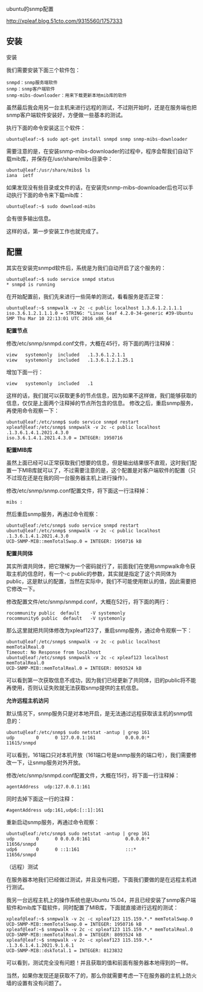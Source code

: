 ubuntu的snmp配置

http://xpleaf.blog.51cto.com/9315560/1757333

## 安装

安装


我们需要安装下面三个软件包：

    snmpd：snmp服务端软件
    snmp：snmp客户端软件
    snmp-mibs-downloader：用来下载更新本地mib库的软件

虽然最后我会用另一台主机来进行远程的测试，不过刚开始时，还是在服务端也把snmp客户端软件安装好，方便做一些基本的测试。

执行下面的命令安装这三个软件：
	
	ubuntu@leaf:~$ sudo apt-get install snmpd snmp snmp-mibs-downloader

需要注意的是，在安装snmp-mibs-downloader的过程中，程序会帮我们自动下载mib库，并保存在/usr/share/mibs目录中：
	
	ubuntu@leaf:/usr/share/mibs$ ls
	iana  ietf

如果发现没有些目录或文件的话，在安装完snmp-mibs-downloader后也可以手动执行下面的命令来下载mib库：
	
	ubuntu@leaf:~$ sudo download-mibs

会有很多输出信息。

这样的话，第一步安装工作也就完成了。

## 配置


其实在安装完snmpd软件后，系统是为我们自动开启了这个服务的：

	ubuntu@leaf:~$ sudo service snmpd status
 	* snmpd is running

在开始配置前，我们先来进行一些简单的测试，看看服务是否正常：
	
	ubuntu@leaf:~$ snmpwalk -v 2c -c public localhost 1.3.6.1.2.1.1.1
	iso.3.6.1.2.1.1.1.0 = STRING: "Linux leaf 4.2.0-34-generic #39-Ubuntu SMP Thu Mar 10 22:13:01 UTC 2016 x86_64

**配置节点**

修改/etc/snmp/snmpd.conf文件，大概在45行，将下面的两行注释掉：
	
	view   systemonly  included   .1.3.6.1.2.1.1
	view   systemonly  included   .1.3.6.1.2.1.25.1

增加下面一行：

	view   systemonly  included   .1

这样的话，我们就可以获取更多的节点信息，因为如果不这样做，我们能够获取的信息，仅仅是上面两个注释掉的节点所包含的信息。
修改之后，重启snmp服务，再使用命令观察一下：
	
	ubuntu@leaf:/etc/snmp$ sudo service snmpd restart
	xpleaf@leaf:/etc/snmp$ snmpwalk -v 2c -c public localhost .1.3.6.1.4.1.2021.4.3.0
	iso.3.6.1.4.1.2021.4.3.0 = INTEGER: 1950716

**配置MIB库**

虽然上面已经可以正常获取我们想要的信息，但是输出结果很不直观，这时我们配置一下MIB库就可以了，不过需要注意的是，这个配置是对客户端软件的配置（只不过现在还是在我的同一台服务器主机上进行操作）。

修改/etc/snmp/snmp.conf配置文件，将下面这一行注释掉：

	mibs :

然后重启snmp服务，再通过命令观察：
	
	ubuntu@leaf:/etc/snmp$ sudo service snmpd restart
	ubuntu@leaf:/etc/snmp$ snmpwalk -v 2c -c public localhost .1.3.6.1.4.1.2021.4.3.0
	UCD-SNMP-MIB::memTotalSwap.0 = INTEGER: 1950716 kB

**配置共同体**

其实所谓共同体，把它理解为一个密码就行了，前面我们在使用snmpwalk命令获取主机的信息时，有一个-c public的参数，其实就是指定了这个共同体为public，这是默认的配置，当然在实际中，我们不可能使用默认的值，因此需要把它修改一下。

修改配置文件/etc/snmp/snmpd.conf，大概在52行，将下面的两行：
	
	rocommunity public  default    -V systemonly
	rocommunity6 public  default   -V systemonly

那么这里就把共同体修改为xpleaf123了，重启snmp服务，通过命令观察一下：
	
	ubuntu@leaf:/etc/snmp$ snmpwalk -v 2c -c public localhost memTotalReal.0
	Timeout: No Response from localhost
	ubuntu@leaf:/etc/snmp$ snmpwalk -v 2c -c xpleaf123 localhost memTotalReal.0
	UCD-SNMP-MIB::memTotalReal.0 = INTEGER: 8093524 kB

可以看到第一次获取信息不成功，因为我们已经更新了共同体，旧的public将不能再使用，否则认证失败就无法获取snmp提供的主机信息。

**允许远程主机访问**

默认情况下，snmp服务只是对本地开启，是无法通过远程获取该主机的snmp信息的：

	ubuntu@leaf:/etc/snmp$ sudo netstat -antup | grep 161  
	udp        0      0 127.0.0.1:161           0.0.0.0:*                           11615/snmpd

可以看到，161端口只对本机开放（161端口号是snmp服务的端口号），我们需要修改一下，让snmp服务对外开放。

修改/etc/snmp/snmpd.conf配置文件，大概在15行，将下面一行注释掉：
	
	agentAddress  udp:127.0.0.1:161

同时去掉下面这一行的注释：
	
	#agentAddress udp:161,udp6:[::1]:161

重新启动snmp服务，再通过命令观察：
	
	ubuntu@leaf:/etc/snmp$ sudo netstat -antup | grep 161
	udp        0      0 0.0.0.0:161             0.0.0.0:*                           11656/snmpd     
	udp6       0      0 ::1:161                 :::*                                11656/snmpd

（远程）测试


在服务器本地我们已经做过测试，并且没有问题，下面我们要做的是在远程主机进行测试。

我另一台远程主机上的操作系统也是Ubuntu 15.04，并且已经安装了snmp客户端软件和mib库下载软件，同时配置了MIB库，下面就直接进行远程的测试：
	
	xpleaf@leaf:~$ snmpwalk -v 2c -c xpleaf123 115.159.*.* memTotalSwap.0
	UCD-SNMP-MIB::memTotalSwap.0 = INTEGER: 1950716 kB
	xpleaf@leaf:~$ snmpwalk -v 2c -c xpleaf123 115.159.*.* memTotalReal.0
	UCD-SNMP-MIB::memTotalReal.0 = INTEGER: 8093524 kB
	xpleaf@leaf:~$ snmpwalk -v 2c -c xpleaf123 115.159.*.* .1.3.6.1.4.1.2021.9.1.6.1
	UCD-SNMP-MIB::dskTotal.1 = INTEGER: 8123832

可以看到，测试完全没有问题！并且获取的值和前面有服务器本地得到的一样。

当然，如果你发现还是获取不了的，那么你就需要考虑一下在服务器的主机上防火墙的设置有没有问题了。